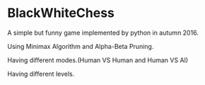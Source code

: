 # BlackWhiteChess

A simple but funny game implemented by python in autumn 2016.

Using Minimax Algorithm and Alpha-Beta Pruning.

Having different modes.(Human VS Human and Human VS AI)

Having different levels.
